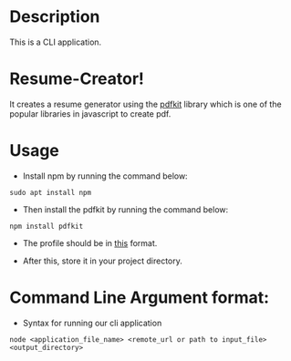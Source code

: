 # Description
This is a CLI application.

# Resume-Creator!
It creates a resume generator using the [pdfkit](https://pdfkit.org/) library which is one of the popular libraries in javascript to create pdf.

# Usage

- Install npm  by running the  command below:

` sudo apt install npm `

- Then install the pdfkit by running the command below:

`npm install pdfkit`

- The profile  should be in [this](https://github.com/Ishan678-code/Resume-creator/blob/main/data.json) format.

- After this, store it in your project directory.


# Command Line Argument format:

- Syntax for running our cli application

`node <application_file_name> <remote_url or path to input_file> <output_directory>`



 
